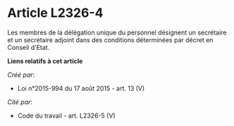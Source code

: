 # Article L2326-4

Les membres de la délégation unique du personnel désignent un secrétaire et un secrétaire adjoint dans des conditions
déterminées par décret en Conseil d'Etat.

**Liens relatifs à cet article**

_Créé par_:

  - Loi n°2015-994 du 17 août 2015 - art. 13 (V)

_Cité par_:

  - Code du travail - art. L2326-5 (V)
